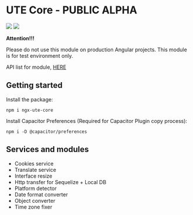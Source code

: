 # UTE Core - PUBLIC ALPHA

[![](https://img.shields.io/badge/npm_package-0.4.1-red)](https://www.npmjs.com/package/ngx-ute-core) [![](https://img.shields.io/badge/license-MIT-blue)](https://github.com/under-tree-e/ute-core.ngx/blob/master/LICENSE)

**Attention!!!**

Please do not use this module on production Angular projects. This module is for test environment only.

API list for module, [HERE](https://under-tree-e.github.io/ute-core.ngx)

## Getting started

Install the package:

```shell
npm i ngx-ute-core
```

Install Capacitor Preferences (Required for Capacitor Plugin copy process):

```shell
npm i -D @capacitor/preferences
```

## Services and modules

-   Cookies service
-   Translate service
-   Interface resize
-   Http transfer for Sequelize + Local DB
-   Platform detector
-   Date format converter
-   Object converter
-   Time zone fixer
